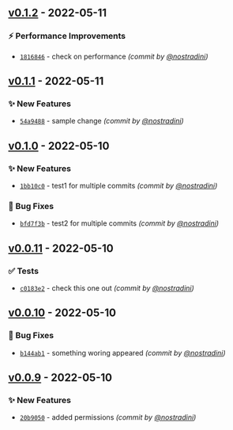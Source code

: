 

## [v0.1.2] - 2022-05-11
### :zap: Performance Improvements
- [`1816846`](https://github.com/nostradini/myrepo3/commit/1816846a22ff3b6463de2d9ac523410845893619) - check on performance *(commit by [@nostradini](https://github.com/nostradini))*


## [v0.1.1] - 2022-05-11
### :sparkles: New Features
- [`54a9488`](https://github.com/nostradini/myrepo3/commit/54a9488f80e1e73dc197c12e57a4bed9b11d46e0) - sample change *(commit by [@nostradini](https://github.com/nostradini))*


## [v0.1.0] - 2022-05-10
### :sparkles: New Features
- [`1bb10c0`](https://github.com/nostradini/myrepo3/commit/1bb10c0a249d542864e5348c9bc0ee54f75a5e3a) - test1 for multiple commits *(commit by [@nostradini](https://github.com/nostradini))*

### :bug: Bug Fixes
- [`bfd7f3b`](https://github.com/nostradini/myrepo3/commit/bfd7f3b7e904300b5f3946ee857241af5f2be409) - test2 for multiple commits *(commit by [@nostradini](https://github.com/nostradini))*


## [v0.0.11] - 2022-05-10
### :white_check_mark: Tests
- [`c0183e2`](https://github.com/nostradini/myrepo3/commit/c0183e25c1bf867b5800621bfabe2fdce1731894) - check this one out *(commit by [@nostradini](https://github.com/nostradini))*


## [v0.0.10] - 2022-05-10
### :bug: Bug Fixes
- [`b144ab1`](https://github.com/nostradini/myrepo3/commit/b144ab14db6b021f5e49005a6e8b1bc1d99c5fde) - something woring appeared *(commit by [@nostradini](https://github.com/nostradini))*


## [v0.0.9] - 2022-05-10
### :sparkles: New Features
- [`20b9050`](https://github.com/nostradini/myrepo3/commit/20b9050a989530ed313b425c00e2d1d457dd31be) - added permissions *(commit by [@nostradini](https://github.com/nostradini))*


[v0.0.9]: https://github.com/nostradini/myrepo3/compare/v0.0.8...v0.0.9
[v0.0.10]: https://github.com/nostradini/myrepo3/compare/v0.0.9...v0.0.10
[v0.0.11]: https://github.com/nostradini/myrepo3/compare/v0.0.10...v0.0.11
[v0.1.0]: https://github.com/nostradini/myrepo3/compare/v0.0.11...v0.1.0
[v0.1.1]: https://github.com/nostradini/myrepo3/compare/v0.1.0...v0.1.1
[v0.1.2]: https://github.com/nostradini/myrepo3/compare/v0.1.1...v0.1.2